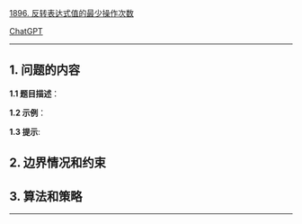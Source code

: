 [1896. 反转表达式值的最少操作次数](https://leetcode.cn/problems/minimum-cost-to-change-the-final-value-of-expression)

[ChatGPT](chat.openai.com)

---

## 1. 问题的内容
**1.1 题目描述**：

**1.2 示例**：

**1.3 提示**:

## 2. 边界情况和约束


## 3. 算法和策略

---


